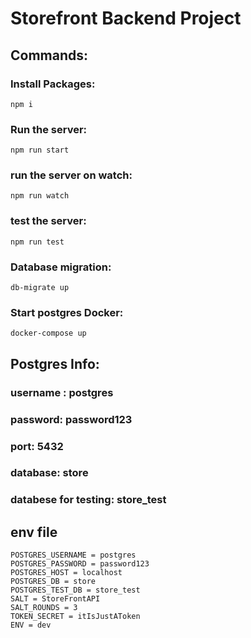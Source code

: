 # Storefront Backend Project

## Commands:

### Install Packages:
`npm i`

### Run the server:
`npm run start`

### run the server on watch:
`npm run watch`

### test the server:
`npm run test`

### Database migration:
`db-migrate up`

### Start postgres Docker:
`docker-compose up`

## Postgres Info:

### username : postgres
### password: password123
### port: 5432
### database: store
### databese for testing: store_test


## env file
```
POSTGRES_USERNAME = postgres
POSTGRES_PASSWORD = password123
POSTGRES_HOST = localhost
POSTGRES_DB = store
POSTGRES_TEST_DB = store_test
SALT = StoreFrontAPI
SALT_ROUNDS = 3
TOKEN_SECRET = itIsJustAToken
ENV = dev
```